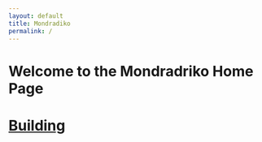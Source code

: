 ```yaml
---
layout: default
title: Mondradiko
permalink: /
---
```


# Welcome to the Mondradriko Home Page

# [Building](/mondradiko/building)
